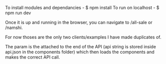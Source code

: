 To install modules and dependancies - $ npm install
To run on localhost - $ npm run dev

Once it is up and running in the browser, you can navigate to /all-sale or /namshi. 

For now thoses are the only two clients/examples I have made duplicates of. 

The param is the attached to the end of the API (api string is stored inside api.json in the components folder) which then loads the components and makes the correct API call.


